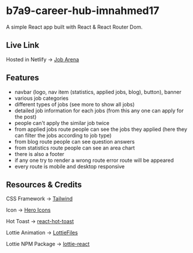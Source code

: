 # b7a9-career-hub-imnahmed17
A simple React app built with React & React Router Dom.

## Live Link
Hosted in Netlify -> [Job Arena](https://deluxe-caramel-89a495.netlify.app/)

## Features
* navbar (logo, nav item (statistics, applied jobs, blog), button), banner
* various job categories
* different types of jobs (see more to show all jobs)
* detailed job information for each jobs (from this any one can apply for the post)
* people can't apply the similar job twice
* from applied jobs route people can see the jobs they applied (here they can filter the jobs according to job type)
* from blog route people can see question answers
* from statistics route people can see an area chart
* there is also a footer
* if any one try to render a wrong route error route will be appeared
* every route is mobile and desktop responsive

## Resources & Credits
CSS Framework -> [Tailwind](https://tailwindcss.com/docs/installation)

Icon -> [Hero Icons](https://heroicons.com/)

Hot Toast -> [react-hot-toast](https://react-hot-toast.com/)

Lottie Animation -> [LottieFiles](https://lottiefiles.com/featured)

Lottie NPM Package -> [lottie-react](https://www.npmjs.com/package/lottie-react)
